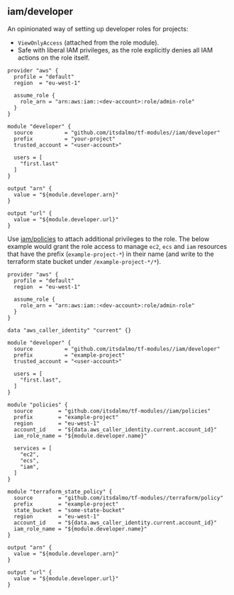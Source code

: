 ## iam/developer

An opinionated way of setting up developer roles for projects:

- `ViewOnlyAccess` (attached from the role module).
- Safe with liberal IAM privileges, as the role explicitly denies all IAM actions on the role itself.

```hcl
provider "aws" {
  profile = "default"
  region  = "eu-west-1"

  assume_role {
    role_arn = "arn:aws:iam::<dev-account>:role/admin-role"
  }
}

module "developer" {
  source          = "github.com/itsdalmo/tf-modules//iam/developer"
  prefix          = "your-project"
  trusted_account = "<user-account>"
  
  users = [
    "first.last"
  ]
}

output "arn" {
  value = "${module.developer.arn}"
}

output "url" {
  value = "${module.developer.url}"
}
```

Use [iam/policies](../policies/README.md) to attach additional privileges to the role. The
below example would grant the role access to manage `ec2`, `ecs` and `iam` resources that have
the prefix (`example-project-*`) in their name (and write to the terraform state bucket under 
`/example-project-*/*`).

```hcl
provider "aws" {
  profile = "default"
  region  = "eu-west-1"

  assume_role {
    role_arn = "arn:aws:iam::<dev-account>:role/admin-role"
  }
}

data "aws_caller_identity" "current" {}

module "developer" {
  source          = "github.com/itsdalmo/tf-modules//iam/developer"
  prefix          = "example-project"
  trusted_account = "<user-account>"

  users = [
    "first.last",
  ]
}

module "policies" {
  source        = "github.com/itsdalmo/tf-modules//iam/policies"
  prefix        = "example-project"
  region        = "eu-west-1"
  account_id    = "${data.aws_caller_identity.current.account_id}"
  iam_role_name = "${module.developer.name}"

  services = [
    "ec2",
    "ecs",
    "iam",
  ]
}

module "terraform_state_policy" {
  source        = "github.com/itsdalmo/tf-modules//terraform/policy"
  prefix        = "example-project"
  state_bucket  = "some-state-bucket"
  region        = "eu-west-1"
  account_id    = "${data.aws_caller_identity.current.account_id}"
  iam_role_name = "${module.developer.name}"
}

output "arn" {
  value = "${module.developer.arn}"
}

output "url" {
  value = "${module.developer.url}"
}
```
